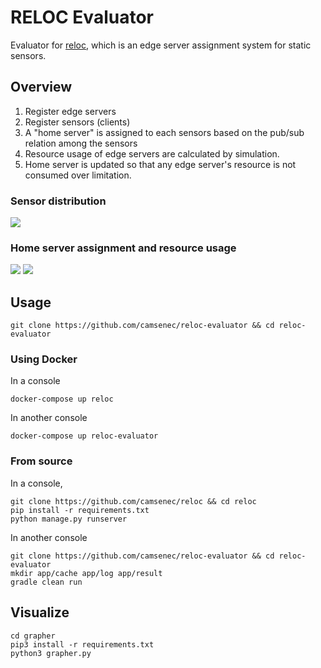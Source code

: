# RELOC Evaluator

Evaluator for [reloc](https://github.com/camsenec/reloc), which is an edge server assignment system for static sensors.



## Overview

1. Register edge servers
2. Register sensors (clients)
3. A "home server" is assigned to each sensors based on the pub/sub relation among the sensors
4. Resource usage of edge servers are calculated by simulation.
5. Home server is updated so that any edge server's resource is not consumed over limitation.



### Sensor distribution

<img src="https://reloc.s3.eu-north-1.amazonaws.com/client_distribution.png">



### Home server assignment and resource usage

<img src="https://reloc.s3.eu-north-1.amazonaws.com/used.png">



<img src="https://reloc.s3.eu-north-1.amazonaws.com/cp.png">





## Usage

```
git clone https://github.com/camsenec/reloc-evaluator && cd reloc-evaluator
```

### Using Docker

In a console

```
docker-compose up reloc
```

In another console

```
docker-compose up reloc-evaluator
```



### From source

In a console,

```
git clone https://github.com/camsenec/reloc && cd reloc
pip install -r requirements.txt
python manage.py runserver
```



In another console

```
git clone https://github.com/camsenec/reloc-evaluator && cd reloc-evaluator
mkdir app/cache app/log app/result
gradle clean run
```



## Visualize

```
cd grapher
pip3 install -r requirements.txt
python3 grapher.py
```


